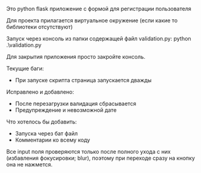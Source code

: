 Это python flask приложение с формой для регистрации пользователя

Для проекта прилагается виртуальное окружение (если какие то библиотеки отсутствуют)

Запуск через консоль из папки содержащей файл validation.py:
    python .\validation.py

Для закрытия приложения просто закройте консоль.


Текущие баги:
- При запуске скрипта страница запускается дважды

Исправлено и добавлено:
- После перезагрузки валидация сбрасывается
- Предупреждение и невозможной дате

Что хотелось бы добавить:
- Запуска через бат файл
- Комментарии ко всему коду

Все input поля проверяются только после полного ухода с них (избавления фокусировки; blur), поэтому при переходе сразу на кнопку она не нажмется.
